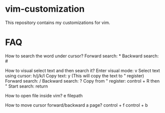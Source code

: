 # vim-customization

This repository contains my customizations for vim.

# FAQ
How to search the word under cursor?
Forward search: *
Backward search: #

How to visual select text and then search it?
Enter visual mode: v
Select text using cursor: h/j/k/l
Copy text: y (This will copy the text to " register)
Forward search: /
Backward search: ?
Copy from " register: control + R then "
Start search: return

How to open file inside vim?
e filepath

How to move cursor forward/backward a page?
control + f
control + b
